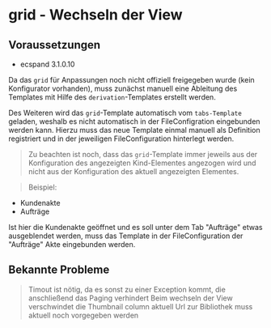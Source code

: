 # grid - Wechseln der View #

## Voraussetzungen ##

* ecspand 3.1.0.10

Da das ``grid`` für Anpassungen noch nicht offiziell freigegeben wurde (kein Konfigurator vorhanden), muss 
zunächst manuell eine Ableitung des Templates mit Hilfe des ``derivation``-Templates erstellt werden. 

Des Weiteren wird das ``grid``-Template automatisch vom ``tabs-Template`` geladen, weshalb es nicht automatisch in der
FileConfigration eingebunden werden kann. Hierzu muss das neue Template einmal manuell als Definition registriert und in 
der jeweiligen FileConfiguration hinterlegt werden.

> Zu beachten ist noch, dass das ``grid``-Template immer jeweils aus der Konfiguration
des angezeigten Kind-Elementes angezogen wird und nicht aus der Konfiguration des aktuell angezeigten Elementes.

> Beispiel: 
- Kundenakte
 - Aufträge 
>
Ist hier die Kundenakte geöffnet und es soll unter dem Tab "Aufträge" etwas ausgeblendet werden, 
muss das Template in der FileConfiguration der "Aufträge" Akte eingebunden werden.
 

## Bekannte Probleme ##
> Timout ist nötig, da es sonst zu einer Exception kommt, die anschließend das Paging verhindert
> Beim wechseln der View verschwindet die Thumbnail column aktuell
> Url zur Bibliothek muss aktuell noch vorgegeben werden